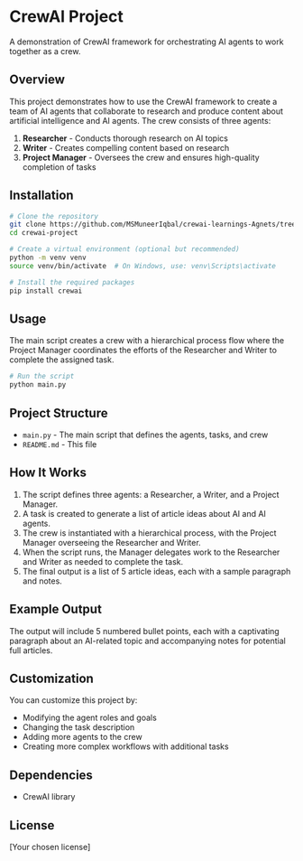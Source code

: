 # CrewAI Project

A demonstration of CrewAI framework for orchestrating AI agents to work together as a crew.

## Overview

This project demonstrates how to use the CrewAI framework to create a team of AI agents that collaborate to research and produce content about artificial intelligence and AI agents. The crew consists of three agents:

1. **Researcher** - Conducts thorough research on AI topics
2. **Writer** - Creates compelling content based on research
3. **Project Manager** - Oversees the crew and ensures high-quality completion of tasks

## Installation

```bash
# Clone the repository
git clone https://github.com/MSMuneerIqbal/crewai-learnings-Agnets/tree/main/manager_agent.git
cd crewai-project

# Create a virtual environment (optional but recommended)
python -m venv venv
source venv/bin/activate  # On Windows, use: venv\Scripts\activate

# Install the required packages
pip install crewai
```

## Usage

The main script creates a crew with a hierarchical process flow where the Project Manager coordinates the efforts of the Researcher and Writer to complete the assigned task.

```bash
# Run the script
python main.py
```

## Project Structure

- `main.py` - The main script that defines the agents, tasks, and crew
- `README.md` - This file

## How It Works

1. The script defines three agents: a Researcher, a Writer, and a Project Manager.
2. A task is created to generate a list of article ideas about AI and AI agents.
3. The crew is instantiated with a hierarchical process, with the Project Manager overseeing the Researcher and Writer.
4. When the script runs, the Manager delegates work to the Researcher and Writer as needed to complete the task.
5. The final output is a list of 5 article ideas, each with a sample paragraph and notes.

## Example Output

The output will include 5 numbered bullet points, each with a captivating paragraph about an AI-related topic and accompanying notes for potential full articles.

## Customization

You can customize this project by:
- Modifying the agent roles and goals
- Changing the task description
- Adding more agents to the crew
- Creating more complex workflows with additional tasks

## Dependencies

- CrewAI library

## License

[Your chosen license]